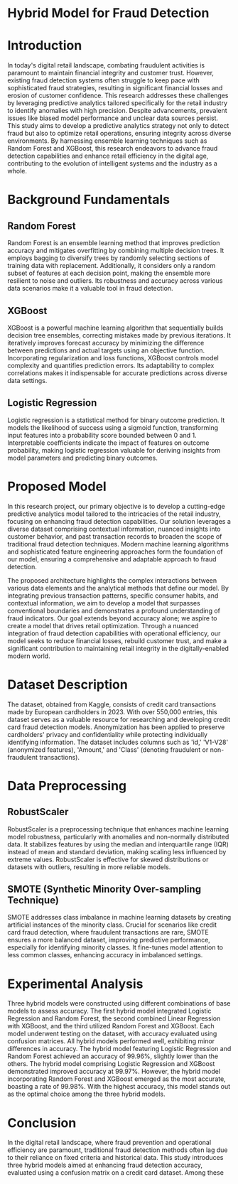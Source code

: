 # Hybrid Model for Fraud Detection

# Introduction

In today's digital retail landscape, combating fraudulent activities is paramount to maintain financial integrity and customer trust. However, existing fraud detection systems often struggle to keep pace with sophisticated fraud strategies, resulting in significant financial losses and erosion of customer confidence. This research addresses these challenges by leveraging predictive analytics tailored specifically for the retail industry to identify anomalies with high precision. Despite advancements, prevalent issues like biased model performance and unclear data sources persist. This study aims to develop a predictive analytics strategy not only to detect fraud but also to optimize retail operations, ensuring integrity across diverse environments. By harnessing ensemble learning techniques such as Random Forest and XGBoost, this research endeavors to advance fraud detection capabilities and enhance retail efficiency in the digital age, contributing to the evolution of intelligent systems and the industry as a whole.

# Background Fundamentals

## Random Forest

Random Forest is an ensemble learning method that improves prediction accuracy and mitigates overfitting by combining multiple decision trees. It employs bagging to diversify trees by randomly selecting sections of training data with replacement. Additionally, it considers only a random subset of features at each decision point, making the ensemble more resilient to noise and outliers. Its robustness and accuracy across various data scenarios make it a valuable tool in fraud detection.

## XGBoost

XGBoost is a powerful machine learning algorithm that sequentially builds decision tree ensembles, correcting mistakes made by previous iterations. It iteratively improves forecast accuracy by minimizing the difference between predictions and actual targets using an objective function. Incorporating regularization and loss functions, XGBoost controls model complexity and quantifies prediction errors. Its adaptability to complex correlations makes it indispensable for accurate predictions across diverse data settings.

## Logistic Regression

Logistic regression is a statistical method for binary outcome prediction. It models the likelihood of success using a sigmoid function, transforming input features into a probability score bounded between 0 and 1. Interpretable coefficients indicate the impact of features on outcome probability, making logistic regression valuable for deriving insights from model parameters and predicting binary outcomes.

# Proposed Model

In this research project, our primary objective is to develop a cutting-edge predictive analytics model tailored to the intricacies of the retail industry, focusing on enhancing fraud detection capabilities. Our solution leverages a diverse dataset comprising contextual information, nuanced insights into customer behavior, and past transaction records to broaden the scope of traditional fraud detection techniques. Modern machine learning algorithms and sophisticated feature engineering approaches form the foundation of our model, ensuring a comprehensive and adaptable approach to fraud detection.

The proposed architecture highlights the complex interactions between various data elements and the analytical methods that define our model. By integrating previous transaction patterns, specific consumer habits, and contextual information, we aim to develop a model that surpasses conventional boundaries and demonstrates a profound understanding of fraud indicators. Our goal extends beyond accuracy alone; we aspire to create a model that drives retail optimization. Through a nuanced integration of fraud detection capabilities with operational efficiency, our model seeks to reduce financial losses, rebuild customer trust, and make a significant contribution to maintaining retail integrity in the digitally-enabled modern world.

# Dataset Description

The dataset, obtained from Kaggle, consists of credit card transactions made by European cardholders in 2023. With over 550,000 entries, this dataset serves as a valuable resource for researching and developing credit card fraud detection models. Anonymization has been applied to preserve cardholders' privacy and confidentiality while protecting individually identifying information. The dataset includes columns such as 'id,' 'V1-V28' (anonymized features), 'Amount,' and 'Class' (denoting fraudulent or non-fraudulent transactions).

# Data Preprocessing

## RobustScaler

RobustScaler is a preprocessing technique that enhances machine learning model robustness, particularly with anomalies and non-normally distributed data. It stabilizes features by using the median and interquartile range (IQR) instead of mean and standard deviation, making scaling less influenced by extreme values. RobustScaler is effective for skewed distributions or datasets with outliers, resulting in more reliable models.

## SMOTE (Synthetic Minority Over-sampling Technique)

SMOTE addresses class imbalance in machine learning datasets by creating artificial instances of the minority class. Crucial for scenarios like credit card fraud detection, where fraudulent transactions are rare, SMOTE ensures a more balanced dataset, improving predictive performance, especially for identifying minority classes. It fine-tunes model attention to less common classes, enhancing accuracy in imbalanced settings.

# Experimental Analysis

Three hybrid models were constructed using different combinations of base models to assess accuracy. The first hybrid model integrated Logistic Regression and Random Forest, the second combined Linear Regression with XGBoost, and the third utilized Random Forest and XGBoost. Each model underwent testing on the dataset, with accuracy evaluated using confusion matrices. All hybrid models performed well, exhibiting minor differences in accuracy. The hybrid model featuring Logistic Regression and Random Forest achieved an accuracy of 99.96%, slightly lower than the others. The hybrid model comprising Logistic Regression and XGBoost demonstrated improved accuracy at 99.97%. However, the hybrid model incorporating Random Forest and XGBoost emerged as the most accurate, boasting a rate of 99.98%. With the highest accuracy, this model stands out as the optimal choice among the three hybrid models.

# Conclusion

In the digital retail landscape, where fraud prevention and operational efficiency are paramount, traditional fraud detection methods often lag due to their reliance on fixed criteria and historical data. This study introduces three hybrid models aimed at enhancing fraud detection accuracy, evaluated using a confusion matrix on a credit card dataset. Among these
